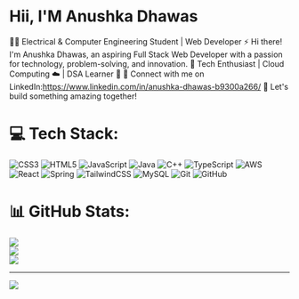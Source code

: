 # Hii, I'M Anushka Dhawas

👩‍💻 Electrical & Computer Engineering Student | Web Developer ⚡
Hi there! I'm Anushka Dhawas, an aspiring Full Stack Web Developer with a passion for technology, problem-solving, and innovation. 
🔹 Tech Enthusiast | Cloud Computing ☁️ | DSA Learner 🔹
📌 Connect with me on LinkedIn:https://www.linkedin.com/in/anushka-dhawas-b9300a266/
🚀 Let's build something amazing together!

# 💻 Tech Stack:
![CSS3](https://img.shields.io/badge/css3-%231572B6.svg?style=for-the-badge&logo=css3&logoColor=white) ![HTML5](https://img.shields.io/badge/html5-%23E34F26.svg?style=for-the-badge&logo=html5&logoColor=white) ![JavaScript](https://img.shields.io/badge/javascript-%23323330.svg?style=for-the-badge&logo=javascript&logoColor=%23F7DF1E) ![Java](https://img.shields.io/badge/java-%23ED8B00.svg?style=for-the-badge&logo=openjdk&logoColor=white) ![C++](https://img.shields.io/badge/c++-%2300599C.svg?style=for-the-badge&logo=c%2B%2B&logoColor=white) ![TypeScript](https://img.shields.io/badge/typescript-%23007ACC.svg?style=for-the-badge&logo=typescript&logoColor=white) ![AWS](https://img.shields.io/badge/AWS-%23FF9900.svg?style=for-the-badge&logo=amazon-aws&logoColor=white) ![React](https://img.shields.io/badge/react-%2320232a.svg?style=for-the-badge&logo=react&logoColor=%2361DAFB) ![Spring](https://img.shields.io/badge/spring-%236DB33F.svg?style=for-the-badge&logo=spring&logoColor=white) ![TailwindCSS](https://img.shields.io/badge/tailwindcss-%2338B2AC.svg?style=for-the-badge&logo=tailwind-css&logoColor=white) ![MySQL](https://img.shields.io/badge/mysql-4479A1.svg?style=for-the-badge&logo=mysql&logoColor=white) ![Git](https://img.shields.io/badge/git-%23F05033.svg?style=for-the-badge&logo=git&logoColor=white) ![GitHub](https://img.shields.io/badge/github-%23121011.svg?style=for-the-badge&logo=github&logoColor=white)
# 📊 GitHub Stats:
![](https://github-readme-stats.vercel.app/api?username=anushkad17&theme=merko&hide_border=false&include_all_commits=false&count_private=false)<br/>
![](https://nirzak-streak-stats.vercel.app/?user=anushkad17&theme=merko&hide_border=false)<br/>
![](https://github-readme-stats.vercel.app/api/top-langs/?username=anushkad17&theme=merko&hide_border=false&include_all_commits=false&count_private=false&layout=compact)

---
[![](https://visitcount.itsvg.in/api?id=anushkad17&icon=0&color=0)](https://visitcount.itsvg.in)

<!-- Proudly created with GPRM ( https://gprm.itsvg.in ) -->


